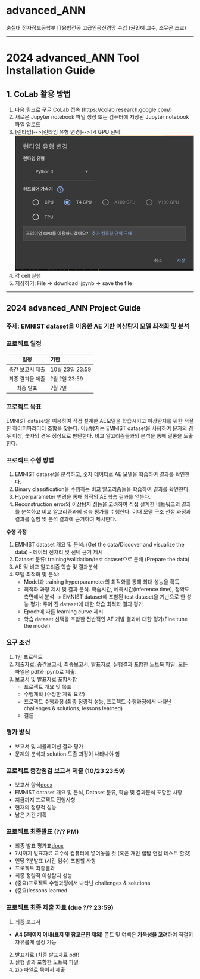 # advanced_ANN
숭실대 전자정보공학부 IT융합전공 고급인공신경망 수업 (권민혜 교수, 조무곤 조교)

---

# 2024 advanced_ANN Tool Installation Guide
## 1. CoLab 활용 방법
1. 다음 링크로 구글 CoLab 접속 (https://colab.research.google.com/)
2. 새로운 Jupyter notebook 파일 생성 또는 컴퓨터에 저장된 Jupyter notebook 파일 업로드
3. [런타임]-->[런타임 유형 변경]-->T4 GPU 선택
   ![img.png](2024/img/img1.png)
4. 각 cell 실행
5. 저장하기: File -> download .jpynb -> save the file

---

## 2024 advanced_ANN Project Guide
### 주제: EMNIST dataset을 이용한 AE 기반 이상탐지 모델 최적화 및 분석
### 프로젝트 일정

|      일정       | 기한                    |
|:-------------:|:----------------------|
|     중간 보고서 제출     | 10월 23일 23:59 |
|   최종 결과물 제출   | ?월 ?일 23:59      |
|     최종 발표     | ?월 ?일 |

### 프로젝트 목표
EMNIST dataset을 이용하여 직접 설계한 AE모델을 학습시키고 이상탐지를 위한 적절한 하이퍼파라미터 조합을 찾는다.
이상탐지는 EMNIST dataset을 사용하여 문자의 경우 이상, 숫자의 경우 정상으로 판단한다.
비교 알고리즘들과의 분석을 통해 결론을 도출한다.

### 프로젝트 수행 방법
1. EMNIST dataset을 분석하고, 숫자 데이터로 AE 모델을 학습하여 결과를 확인한다.
2. Binary classification을 수행하는 비교 알고리즘들을 학습하여 결과를 확인한다.
3. Hyperparameter 변경을 통해 최적의 AE 학습 결과를 얻는다. 
4. Reconstruction error와 이상탐지 성능을 고려하여 직접 설계한 네트워크의 결과를 분석하고 비교 알고리즘과의 성능 평가를 수행한다. 이때 모델 구조 선정 과정과 결과를 실험 및 분석 결과에 근거하여 제시한다.

**수행 과정**
1) EMNIST dataset 개요 및 분석: (Get the data/Discover and visualize the data) - 데이터 전처리 및 선택 근거 제시
2) Dataset 분류: training/validation/test dataset으로 분배 (Prepare the data)
3) AE 및 비교 알고리즘 학습 및 결과분석
4) 모델 최적화 및 분석:
   - Model과 training hyperparameter의 최적화를 통해 최대 성능을 획득.
   - 최적화 과정 제시 및 결과 분석. 학습시간, 예측시간(inference time), 정확도 측면에서 분석 -> EMNIST dataset에 포함된 test dataset을 기반으로 한 성능 평가: 주어
   진 dataset에 대한 학습 최적화 결과 평가
   - Epoch에 따른 learning curve 제시.
   - 학습 dataset 선택을 포함한 전반적인 AE 개발 결과에 대한 평가(Fine tune the model)

### 요구 조건
1. 1인 프로젝트
2. 제출자료: 중간보고서, 최종보고서, 발표자료, 실행결과 포함한 노트북 파일. 모든 파일은 pdf와 ipynb로 제출.
3. 보고서 및 발표자료 포함사항
   - 프로젝트 개요 및 목표
   - 수행계획 (수정한 계획 요약)
   - 프로젝트 수행과정 (최종 정량적 성능, 프로젝트 수행과정에서 나타난 challenges & solutions, lessons learned) 
   - 결론

### 평가 방식
- 보고서 및 시뮬레이션 결과 평가
- 문제의 분석과 solution 도출 과정이 나타나야 함
    
### 프로젝트 중간점검 보고서 제출 (10/23 23:59)
- 보고서 양식[docx](https://docs.google.com/document/d/1oUezZj2Z7P7v3fInXZeX4Id-a9GOfKAo/edit?usp=sharing&ouid=115661534345468656315&rtpof=true&sd=true)
- EMNIST dataset 개요 및 분석, Dataset 분류, 학습 및 결과분석
포함할 사항
- 지금까지 프로젝트 진행사항
- 현재의 정량적 성능
- 남은 기간 계획

### 프로젝트 최종발표 (?/? PM)
- 최종 발표 평가표[docx](https://docs.google.com/document/d/1y5m70j2Ep6aQyiIQzUXTUXCFIeotviSL/edit?usp=sharing&ouid=115661534345468656315&rtpof=true&sd=true)
- ?시까지 발표자료 교수석 컴퓨터에 넣어놓을 것 (혹은 개인 랩탑 연걸 테스트 할것) 
- 인당 ?분발표 (시간 엄수)
포함할 사항
- 프로젝트 최종결과
- 최종 정량적 이상탐지 성능
- (중요)프로젝트 수행과정에서 나타난 challenges & solutions
- (중요)lessons learned

### 프로젝트 최종 제출 자료 (due ?/? 23:59)
1) 최종 보고서
  - **A4 5페이지 이내(표지 및 참고문헌 제외)** 폰트 및 여백은 **가독성을 고려**하여 적절히 자유롭게 설정 가능
2) 발표자료 (최종 발표자료 pdf)
3) 실행 결과 포함한 노트북 파일
3) zip 파일로 묶어서 제출
  

